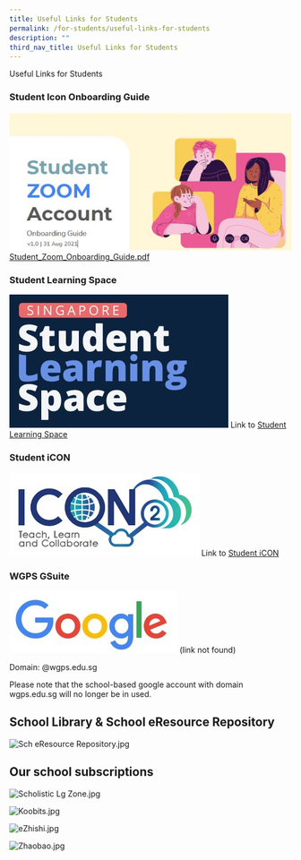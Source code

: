 ```yaml
---
title: Useful Links for Students
permalink: /for-students/useful-links-for-students
description: ""
third_nav_title: Useful Links for Students
---
```

Useful Links for Students

### Student Icon Onboarding Guide

![](/images/Student%20Zoom.jpg)
[Student_Zoom_Onboarding_Guide.pdf](/files/Student_Zoom_Onboarding_Guide.pdf)


### Student Learning Space

![](/images/SLS.jpg)
Link to [Student Learning Space](/for-students/useful-links-for-students/student-learning-space-sls)


### Student iCON

![](/images/STudent%20ICON.jpg)
Link to [Student iCON](/for-students/useful-links-for-students/student-icon)

### WGPS GSuite

![](/images/Google.jpg) (link not found)

Domain: @wgps.edu.sg

Please note that the school-based google account with domain wgps.edu.sg will no longer be in used.

School Library & School eResource Repository
--------------------------------------------

![Sch eResource Repository.jpg](https://woodgrovepri.moe.edu.sg/qql/slot/u550/Students/Useful%20Links/2021/Sch%20eResource%20Repository.jpg)

Our school subscriptions
------------------------

  
![Scholistic Lg Zone.jpg](https://woodgrovepri.moe.edu.sg/qql/slot/u550/Students/Useful%20Links/2021/Scholistic%20Lg%20Zone.jpg)

![Koobits.jpg](https://woodgrovepri.moe.edu.sg/qql/slot/u550/Students/Useful%20Links/2021/Koobits.jpg)

![eZhishi.jpg](https://woodgrovepri.moe.edu.sg/qql/slot/u550/Students/Useful%20Links/2021/eZhishi.jpg)

![Zhaobao.jpg](https://woodgrovepri.moe.edu.sg/qql/slot/u550/Students/Useful%20Links/2021/Zhaobao.jpg)